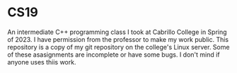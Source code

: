 # CS19

An intermediate C++ programming class I took at Cabrillo College in Spring of 2023. I have permission from the professor to make my work public. This repository is a copy of my git repository on the college's Linux server. Some of these asasignments are incomplete or have some bugs. I don't mind if anyone uses thiis work.
